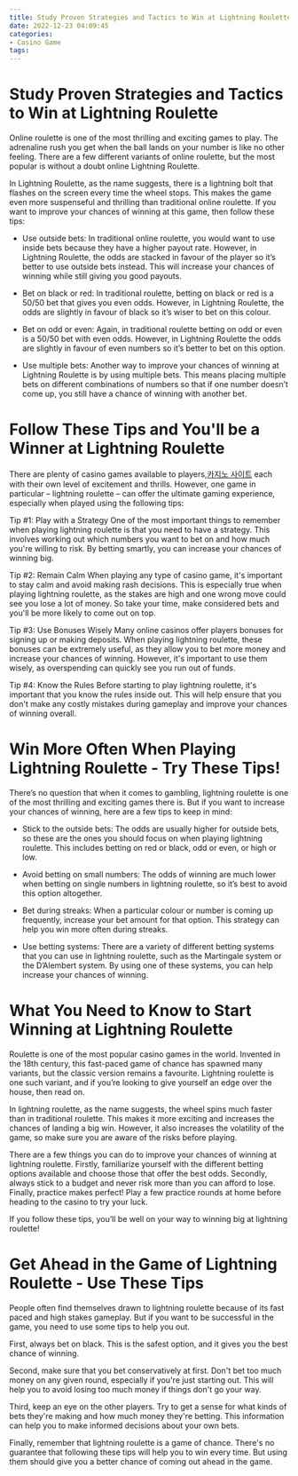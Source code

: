 ```yaml
---
title: Study Proven Strategies and Tactics to Win at Lightning Roulette 
date: 2022-12-23 04:09:45
categories:
- Casino Game
tags:
---
```



#  Study Proven Strategies and Tactics to Win at Lightning Roulette 

Online roulette is one of the most thrilling and exciting games to play. The adrenaline rush you get when the ball lands on your number is like no other feeling. There are a few different variants of online roulette, but the most popular is without a doubt online Lightning Roulette.

In Lightning Roulette, as the name suggests, there is a lightning bolt that flashes on the screen every time the wheel stops. This makes the game even more suspenseful and thrilling than traditional online roulette. If you want to improve your chances of winning at this game, then follow these tips:

- Use outside bets: In traditional online roulette, you would want to use inside bets because they have a higher payout rate. However, in Lightning Roulette, the odds are stacked in favour of the player so it’s better to use outside bets instead. This will increase your chances of winning while still giving you good payouts.

- Bet on black or red: In traditional roulette, betting on black or red is a 50/50 bet that gives you even odds. However, in Lightning Roulette, the odds are slightly in favour of black so it’s wiser to bet on this colour.

- Bet on odd or even: Again, in traditional roulette betting on odd or even is a 50/50 bet with even odds. However, in Lightning Roulette the odds are slightly in favour of even numbers so it’s better to bet on this option.

- Use multiple bets: Another way to improve your chances of winning at Lightning Roulette is by using multiple bets. This means placing multiple bets on different combinations of numbers so that if one number doesn’t come up, you still have a chance of winning with another bet.

#  Follow These Tips and You'll be a Winner at Lightning Roulette 

There are plenty of casino games available to players,[카지노 사이트](https://choegocasino.com/) each with their own level of excitement and thrills. However, one game in particular – lightning roulette – can offer the ultimate gaming experience, especially when played using the following tips:

Tip #1: Play with a Strategy 
One of the most important things to remember when playing lightning roulette is that you need to have a strategy. This involves working out which numbers you want to bet on and how much you're willing to risk. By betting smartly, you can increase your chances of winning big.

Tip #2: Remain Calm 
When playing any type of casino game, it's important to stay calm and avoid making rash decisions. This is especially true when playing lightning roulette, as the stakes are high and one wrong move could see you lose a lot of money. So take your time, make considered bets and you'll be more likely to come out on top.

Tip #3: Use Bonuses Wisely 
Many online casinos offer players bonuses for signing up or making deposits. When playing lightning roulette, these bonuses can be extremely useful, as they allow you to bet more money and increase your chances of winning. However, it's important to use them wisely, as overspending can quickly see you run out of funds.

Tip #4: Know the Rules 
Before starting to play lightning roulette, it's important that you know the rules inside out. This will help ensure that you don't make any costly mistakes during gameplay and improve your chances of winning overall.

#  Win More Often When Playing Lightning Roulette - Try These Tips! 

There’s no question that when it comes to gambling, lightning roulette is one of the most thrilling and exciting games there is. But if you want to increase your chances of winning, here are a few tips to keep in mind:

- Stick to the outside bets: The odds are usually higher for outside bets, so these are the ones you should focus on when playing lightning roulette. This includes betting on red or black, odd or even, or high or low.

- Avoid betting on small numbers: The odds of winning are much lower when betting on single numbers in lightning roulette, so it’s best to avoid this option altogether.

- Bet during streaks: When a particular colour or number is coming up frequently, increase your bet amount for that option. This strategy can help you win more often during streaks.

- Use betting systems: There are a variety of different betting systems that you can use in lightning roulette, such as the Martingale system or the D’Alembert system. By using one of these systems, you can help increase your chances of winning.

#  What You Need to Know to Start Winning at Lightning Roulette 

Roulette is one of the most popular casino games in the world. Invented in the 18th century, this fast-paced game of chance has spawned many variants, but the classic version remains a favourite. Lightning roulette is one such variant, and if you’re looking to give yourself an edge over the house, then read on.

In lightning roulette, as the name suggests, the wheel spins much faster than in traditional roulette. This makes it more exciting and increases the chances of landing a big win. However, it also increases the volatility of the game, so make sure you are aware of the risks before playing.

There are a few things you can do to improve your chances of winning at lightning roulette. Firstly, familiarize yourself with the different betting options available and choose those that offer the best odds. Secondly, always stick to a budget and never risk more than you can afford to lose. Finally, practice makes perfect! Play a few practice rounds at home before heading to the casino to try your luck.

If you follow these tips, you’ll be well on your way to winning big at lightning roulette!

#  Get Ahead in the Game of Lightning Roulette - Use These Tips



People often find themselves drawn to lightning roulette because of its fast paced and high stakes gameplay. But if you want to be successful in the game, you need to use some tips to help you out.

First, always bet on black. This is the safest option, and it gives you the best chance of winning.

Second, make sure that you bet conservatively at first. Don't bet too much money on any given round, especially if you're just starting out. This will help you to avoid losing too much money if things don't go your way.

Third, keep an eye on the other players. Try to get a sense for what kinds of bets they're making and how much money they're betting. This information can help you to make informed decisions about your own bets.

Finally, remember that lightning roulette is a game of chance. There's no guarantee that following these tips will help you to win every time. But using them should give you a better chance of coming out ahead in the game.